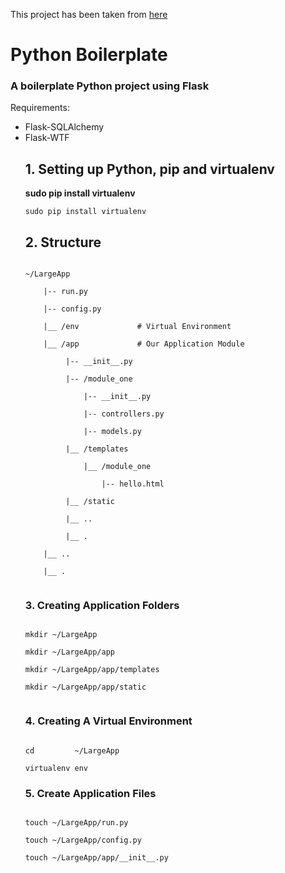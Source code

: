 <p>This project has been taken from <a href="https://www.digitalocean.com/community/tutorials/how-to-structure-large-flask-applications" target="_blank">here</a></p>
<h1>Python Boilerplate</h1>
<h3>A boilerplate Python project using Flask</h3>
<p>Requirements:</p>
<ul>
<li>Flask-SQLAlchemy</li>
<li>Flask-WTF</li>

<h2>1. Setting up Python, pip and virtualenv</h2>
<p><strong>sudo pip install virtualenv</strong></p>
<code>sudo pip install virtualenv</code>
<h2>2. Structure</h2>
<code>
~/LargeApp<br/>
    |-- run.py<br/>
    |-- config.py<br/>
    |__ /env             # Virtual Environment<br/>
    |__ /app             # Our Application Module<br/>
         |-- __init__.py<br/>
         |-- /module_one<br/>
             |-- __init__.py<br/>
             |-- controllers.py<br/>
             |-- models.py<br/>                
         |__ /templates<br/>
             |__ /module_one<br/>
                 |-- hello.html<br/>
         |__ /static<br/>
         |__ ..<br/>
         |__ .<br/>
    |__ ..<br/>
    |__ .<br/>
</code>
<h3>3. Creating Application Folders</h3>
<code>
mkdir ~/LargeApp<br/>
mkdir ~/LargeApp/app<br/>
mkdir ~/LargeApp/app/templates<br/>
mkdir ~/LargeApp/app/static<br/>
</code>
<h3>4. Creating A Virtual Environment</h3>
<p></p>
<code>
cd         ~/LargeApp<br/>
virtualenv env
</code>
<h3>5. Create Application Files</h3>
<code>
touch ~/LargeApp/run.py<br/>
touch ~/LargeApp/config.py<br/>
touch ~/LargeApp/app/__init__.py
</code>

